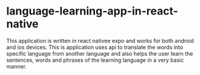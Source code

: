 # language-learning-app-in-react-native

This application is written in react nativee expo and works for both android and ios devices.
This is application uses api to translate the words into specific language from another language and also helps the user learn the sentences, words and phrases of the learning language in a very basic manner.
